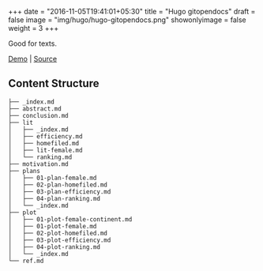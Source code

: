 +++
date = "2016-11-05T19:41:01+05:30"
title = "Hugo gitopendocs"
draft = false
image = "img/hugo/hugo-gitopendocs.png"
showonlyimage = false
weight = 3
+++

Good for texts. 

[Demo](https://hugo-gitopendocs.hongtaoh.com/) | [Source](https://github.com/hongtaoh/onlinebook-hugo-gitopendocs)

<!--more-->

## Content Structure

```
├── _index.md
├── abstract.md
├── conclusion.md
├── lit
│   ├── _index.md
│   ├── efficiency.md
│   ├── homefiled.md
│   ├── lit-female.md
│   └── ranking.md
├── motivation.md
├── plans
│   ├── 01-plan-female.md
│   ├── 02-plan-homefiled.md
│   ├── 03-plan-efficiency.md
│   ├── 04-plan-ranking.md
│   └── _index.md
├── plot
│   ├── 01-plot-female-continent.md
│   ├── 01-plot-female.md
│   ├── 02-plot-homefiled.md
│   ├── 03-plot-efficiency.md
│   ├── 04-plot-ranking.md
│   └── _index.md
└── ref.md

```
